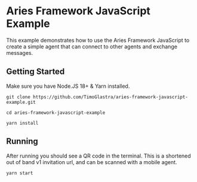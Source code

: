 # Aries Framework JavaScript Example

This example demonstrates how to use the Aries Framework JavaScript to create a simple agent that can connect to other agents and exchange messages.

## Getting Started

Make sure you have Node.JS 18+ & Yarn installed.

```
git clone https://github.com/TimoGlastra/aries-framework-javascript-example.git

cd aries-framework-javascript-example

yarn install
```

## Running

After running you should see a QR code in the terminal. This is a shortened out of band v1 invitation url, and can be scanned with a mobile agent.

```
yarn start
```
